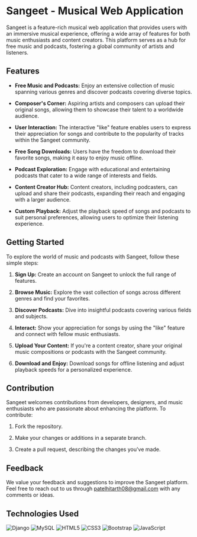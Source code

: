 # Sangeet - Musical Web Application

Sangeet is a feature-rich musical web application that provides users with an immersive musical experience, offering a wide array of features for both music enthusiasts and content creators. This platform serves as a hub for free music and podcasts, fostering a global community of artists and listeners.

## Features

- **Free Music and Podcasts:** Enjoy an extensive collection of music spanning various genres and discover podcasts covering diverse topics.

- **Composer's Corner:** Aspiring artists and composers can upload their original songs, allowing them to showcase their talent to a worldwide audience.

- **User Interaction:** The interactive "like" feature enables users to express their appreciation for songs and contribute to the popularity of tracks within the Sangeet community.

- **Free Song Downloads:** Users have the freedom to download their favorite songs, making it easy to enjoy music offline.

- **Podcast Exploration:** Engage with educational and entertaining podcasts that cater to a wide range of interests and fields.

- **Content Creator Hub:** Content creators, including podcasters, can upload and share their podcasts, expanding their reach and engaging with a larger audience.

- **Custom Playback:** Adjust the playback speed of songs and podcasts to suit personal preferences, allowing users to optimize their listening experience.

## Getting Started

To explore the world of music and podcasts with Sangeet, follow these simple steps:

1. **Sign Up:** Create an account on Sangeet to unlock the full range of features.

2. **Browse Music:** Explore the vast collection of songs across different genres and find your favorites.

3. **Discover Podcasts:** Dive into insightful podcasts covering various fields and subjects.

4. **Interact:** Show your appreciation for songs by using the "like" feature and connect with fellow music enthusiasts.

5. **Upload Your Content:** If you're a content creator, share your original music compositions or podcasts with the Sangeet community.

6. **Download and Enjoy:** Download songs for offline listening and adjust playback speeds for a personalized experience.

## Contribution

Sangeet welcomes contributions from developers, designers, and music enthusiasts who are passionate about enhancing the platform. To contribute:

1. Fork the repository.

2. Make your changes or additions in a separate branch.

3. Create a pull request, describing the changes you've made.

## Feedback

We value your feedback and suggestions to improve the Sangeet platform. Feel free to reach out to us through [patelhitarth08@gmail.com](mailto:patelhitarth08@gmail.com) with any comments or ideas.

## Technologies Used

![Django](https://img.shields.io/badge/django-%23092E20.svg?style=for-the-badge&logo=django&logoColor=white)
![MySQL](https://img.shields.io/badge/mysql-%2300f.svg?style=for-the-badge&logo=mysql&logoColor=white)
![HTML5](https://img.shields.io/badge/html5-%23E34F26.svg?style=for-the-badge&logo=html5&logoColor=white)
![CSS3](https://img.shields.io/badge/css3-%231572B6.svg?style=for-the-badge&logo=css3&logoColor=white)
![Bootstrap](https://img.shields.io/badge/bootstrap-%23563D7C.svg?style=for-the-badge&logo=bootstrap&logoColor=white)
![JavaScript](https://img.shields.io/badge/javascript-%23323330.svg?style=for-the-badge&logo=javascript&logoColor=%23F7DF1E)
